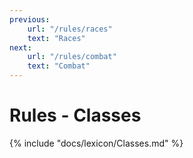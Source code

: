 ```yaml
---
previous:
    url: "/rules/races"
    text: "Races"
next:
    url: "/rules/combat"
    text: "Combat"
---
```


# Rules - Classes

{% include "docs/lexicon/Classes.md" %}